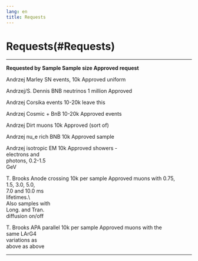 ```yaml
---
lang: en
title: Requests
---
```




Requests(#Requests)
====================================

  ----------------- ----------------- ----------------- -----------------
  **Requested by**  **Sample          **Sample size**   **Approved**
                    request**                           

  Andrzej           Marley SN events, 10k               Approved
                    uniform                             

  Andrzej/S. Dennis BNB neutrinos     1 million         Approved

  Andrzej           Corsika events    10-20k            leave this

  Andrzej           Cosmic + BnB      10-20k            Approved
                    events                              

  Andrzej           Dirt muons        10k               Approved (sort
                                                        of)

  Andrzej           nu\_e rich BNB    10k               Approved
                    sample                              

  Andrzej           isotropic EM      10k               Approved
                    showers -                           
                    electrons and                       
                    photons, 0.2-1.5                    
                    GeV                                 

  T. Brooks         Anode crossing    10k per sample    Approved
                    muons with 0.75,                    
                    1.5, 3.0, 5.0,                      
                    7.0 and 10.0 ms                     
                    lifetimes.\                         
                    Also samples with                   
                    Long. and Tran.                     
                    diffusion on/off                    

  T. Brooks         APA parallel      10k per sample    Approved
                    muons with the                      
                    same LArG4                          
                    variations as                       
                    above as above                      
  ----------------- ----------------- ----------------- -----------------
